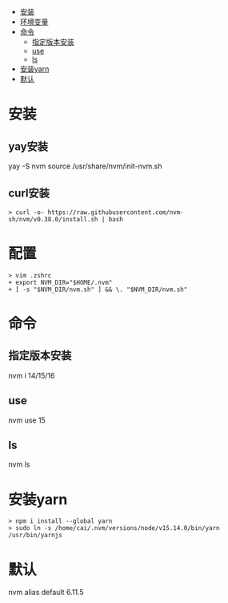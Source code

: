 <!-- TOC -->

- [安装](#%E5%AE%89%E8%A3%85)
- [环境变量](#%E7%8E%AF%E5%A2%83%E5%8F%98%E9%87%8F)
- [命令](#%E5%91%BD%E4%BB%A4)
    - [指定版本安装](#%E6%8C%87%E5%AE%9A%E7%89%88%E6%9C%AC%E5%AE%89%E8%A3%85)
    - [use](#use)
    - [ls](#ls)
- [安装yarn](#%E5%AE%89%E8%A3%85yarn)
- [默认](#%E9%BB%98%E8%AE%A4)

<!-- /TOC -->

# 安装
## yay安装
yay -S nvm
source /usr/share/nvm/init-nvm.sh

## curl安装
```
> curl -o- https://raw.githubusercontent.com/nvm-sh/nvm/v0.38.0/install.sh | bash
```

# 配置
```
> vim .zshrc
+ export NVM_DIR="$HOME/.nvm"
+ [ -s "$NVM_DIR/nvm.sh" ] && \. "$NVM_DIR/nvm.sh"
```

# 命令
## 指定版本安装
nvm i 14/15/16

## use
nvm use 15

## ls
nvm ls

# 安装yarn
```
> npm i install --global yarn
> sudo ln -s /home/cai/.nvm/versions/node/v15.14.0/bin/yarn /usr/bin/yarnjs
```

# 默认
nvm alias default 6.11.5